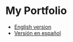 # My Portfolio

- [English version](https://maxi7587.github.io/portfolio/en)
- [Versión en español](https://maxi7587.github.io/portfolio/es)
